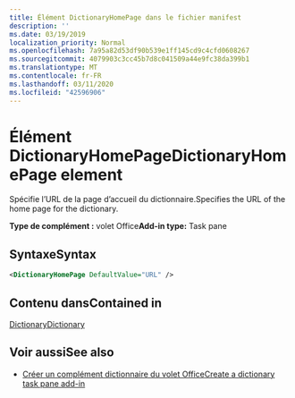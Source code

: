 ```yaml
---
title: Élément DictionaryHomePage dans le fichier manifest
description: ''
ms.date: 03/19/2019
localization_priority: Normal
ms.openlocfilehash: 7a95a82d53df90b539e1ff145cd9c4cfd0608267
ms.sourcegitcommit: 4079903c3cc45b7d8c041509a44e9fc38da399b1
ms.translationtype: MT
ms.contentlocale: fr-FR
ms.lasthandoff: 03/11/2020
ms.locfileid: "42596906"
---
```

# <a name="dictionaryhomepage-element"></a><span data-ttu-id="ed3d4-102">Élément DictionaryHomePage</span><span class="sxs-lookup"><span data-stu-id="ed3d4-102">DictionaryHomePage element</span></span>

<span data-ttu-id="ed3d4-103">Spécifie l’URL de la page d’accueil du dictionnaire.</span><span class="sxs-lookup"><span data-stu-id="ed3d4-103">Specifies the URL of the home page for the dictionary.</span></span>

<span data-ttu-id="ed3d4-104">**Type de complément :** volet Office</span><span class="sxs-lookup"><span data-stu-id="ed3d4-104">**Add-in type:** Task pane</span></span>

## <a name="syntax"></a><span data-ttu-id="ed3d4-105">Syntaxe</span><span class="sxs-lookup"><span data-stu-id="ed3d4-105">Syntax</span></span>

```XML
<DictionaryHomePage DefaultValue="URL" />
```

## <a name="contained-in"></a><span data-ttu-id="ed3d4-106">Contenu dans</span><span class="sxs-lookup"><span data-stu-id="ed3d4-106">Contained in</span></span>

[<span data-ttu-id="ed3d4-107">Dictionary</span><span class="sxs-lookup"><span data-stu-id="ed3d4-107">Dictionary</span></span>](dictionary.md)

## <a name="see-also"></a><span data-ttu-id="ed3d4-108">Voir aussi</span><span class="sxs-lookup"><span data-stu-id="ed3d4-108">See also</span></span>

- [<span data-ttu-id="ed3d4-109">Créer un complément dictionnaire du volet Office</span><span class="sxs-lookup"><span data-stu-id="ed3d4-109">Create a dictionary task pane add-in</span></span>](../../word/dictionary-task-pane-add-ins.md)

